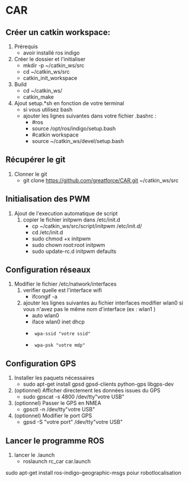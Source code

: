 # CAR

## Créer un catkin workspace:
   1. Prérequis 
      * avoir installé ros indigo
   2. Créer le dossier et l'initialiser
      * mkdir -p ~/catkin_ws/src
      * cd ~/catkin_ws/src
      * catkin_init_workspace
   3. Build 
      * cd ~/catkin_ws/
      * catkin_make
   4. Ajout setup.*sh en fonction de votre terminal
      * si vous utilisez bash
      * ajouter les lignes suivantes dans votre fichier .bashrc : 
         * #ros
         * source /opt/ros/indigo/setup.bash
         * #catkin workspace
         * source ~/catkin_ws/devel/setup.bash
 
## Récupérer le git 
   1. Clonner le git
      * git clone https://github.com/greatforce/CAR.git ~/catkin_ws/src
 
## Initialisation des PWM
   1. Ajout de l'execution automatique de script 
      1. copier le fichier initpwm dans /etc/init.d
         * cp ~/catkin_ws/src/script/initpwm /etc/init.d/
         * cd /etc/init.d
         * sudo chmod +x initpwm
         * sudo chown root:root initpwm
         * sudo update-rc.d initpwm defaults
 
## Configuration réseaux
   1. Modifier le fichier /etc/natwork/interfaces
      1. verifier quelle est l'interface wifi
         * ifcongif -a
      2. ajouter les lignes suivantes au fichier interfaces modifier wlan0 si vous n'avez pas le même nom d'interface (ex : wlan1 )
         * auto wlan0
         * iface wlan0 inet dhcp
         *      wpa-ssid "votre ssid"
         *      wpa-psk "votre mdp"

## Configuration GPS
   1. Installer les paquets nécessaires
      * sudo apt-get install gpsd gpsd-clients python-gps libgps-dev
   2. (optionnel) Afficher directement les données issues du GPS
      * sudo gpscat -s 4800 /dev/tty"votre USB"
   3. (optionnel) Passer le GPS en NMEA
      * gpsctl -n /dev/tty"votre USB"
   4. (optionnel) Modifier le port GPS
      * gpsd -S "votre port" /dev/tty"votre USB"

## Lancer le programme ROS
   1. lancer le .launch
      * roslaunch rc_car car.launch
  



sudo apt-get install ros-indigo-geographic-msgs
poiur robotlocalisation
